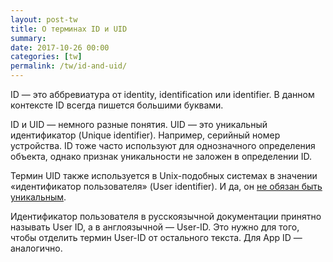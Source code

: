 ```yaml
---
layout: post-tw
title: О терминах ID и UID
summary: 
date: 2017-10-26 00:00
categories: [tw]
permalink: /tw/id-and-uid/
---
```


ID — это аббревиатура от identity, identification или identifier. В данном контексте ID всегда пишется большими буквами.

ID и UID  — немного разные понятия. UID  — это уникальный идентификатор (Unique identifier). Например, серийный номер устройства. ID тоже часто используют для однозначного определения объекта, однако признак уникальности не заложен в определении ID.

Термин UID также используется в Unix-подобных системах в значении «идентификатор пользователя» (User identifier). И да, он [не обязан быть уникальным](https://ru.wikipedia.org/wiki/Идентификатор_пользователя).

Идентификатор пользователя в русскоязычной документации принятно называть User ID, а в англоязычной — User-ID. Это нужно для того, чтобы отделить термин User-ID от остального текста. Для App ID — аналогично.